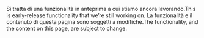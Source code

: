 <span data-ttu-id="11ef8-101">Si tratta di una funzionalità in anteprima a cui stiamo ancora lavorando.</span><span class="sxs-lookup"><span data-stu-id="11ef8-101">This is early-release functionality that we’re still working on.</span></span> <span data-ttu-id="11ef8-102">La funzionalità e il contenuto di questa pagina sono soggetti a modifiche.</span><span class="sxs-lookup"><span data-stu-id="11ef8-102">The functionality, and the content on this page, are subject to change.</span></span>
